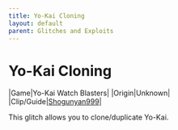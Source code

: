 ```yaml
---
title: Yo-Kai Cloning
layout: default
parent: Glitches and Exploits
---
```


# Yo-Kai Cloning

|Game|Yo-Kai Watch Blasters|
|Origin|Unknown|
|Clip/Guide|[Shogunyan999](https://youtube.com/watch?v=-qEPytrKf0Y)|

This glitch allows you to clone/duplicate Yo-Kai.
